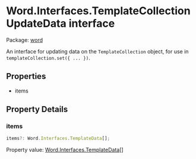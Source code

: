 # Word.Interfaces.TemplateCollectionUpdateData interface

Package: [word](/en-us/javascript/api/word)

An interface for updating data on the `TemplateCollection` object, for use in `templateCollection.set({ ... })`.

## Properties

- items

## Property Details

### items

```typescript
items?: Word.Interfaces.TemplateData[];
```

Property value: [Word.Interfaces.TemplateData](/en-us/javascript/api/word/word.interfaces.templatedata)[]